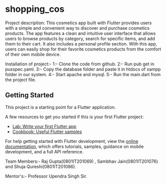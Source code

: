# shopping_cos

Project description: This cosmetics app built with Flutter provides users with a simple and convenient way to discover and purchase cosmetics products. The app features a clean and intuitive user interface that allows users to browse products by category, search for specific items, and add them to their cart. It also includes a personal profile section. With this app, users can easily shop for their favorite cosmetics products from the comfort of their own mobile device.

Installation of project:-
1:- Clone the code from github.
2:- Run pub get in pusspec.yaml.
3:- Copy the database folder and paste it in htdocs of xampp folder in our system.
4:- Start apache and mysql.
5:- Run the main.dart from the project file.

## Getting Started

This project is a starting point for a Flutter application.

A few resources to get you started if this is your first Flutter project:

- [Lab: Write your first Flutter app](https://docs.flutter.dev/get-started/codelab)
- [Cookbook: Useful Flutter samples](https://docs.flutter.dev/cookbook)

For help getting started with Flutter development, view the
[online documentation](https://docs.flutter.dev/), which offers tutorials,
samples, guidance on mobile development, and a full API reference.

Team Members:- Raj Gupta(0801IT201069) , Sambhav Jain(0801IT201076) and Shuja Qureshi(0801IT201086).

Mentor's:- Professor Upendra Singh Sir.
